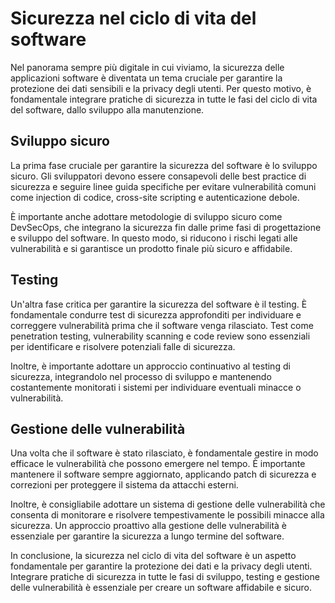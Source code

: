 # Sicurezza nel ciclo di vita del software

Nel panorama sempre più digitale in cui viviamo, la sicurezza delle applicazioni software è diventata un tema cruciale per garantire la protezione dei dati sensibili e la privacy degli utenti. Per questo motivo, è fondamentale integrare pratiche di sicurezza in tutte le fasi del ciclo di vita del software, dallo sviluppo alla manutenzione.

## Sviluppo sicuro

La prima fase cruciale per garantire la sicurezza del software è lo sviluppo sicuro. Gli sviluppatori devono essere consapevoli delle best practice di sicurezza e seguire linee guida specifiche per evitare vulnerabilità comuni come injection di codice, cross-site scripting e autenticazione debole.

È importante anche adottare metodologie di sviluppo sicuro come DevSecOps, che integrano la sicurezza fin dalle prime fasi di progettazione e sviluppo del software. In questo modo, si riducono i rischi legati alle vulnerabilità e si garantisce un prodotto finale più sicuro e affidabile.

## Testing

Un'altra fase critica per garantire la sicurezza del software è il testing. È fondamentale condurre test di sicurezza approfonditi per individuare e correggere vulnerabilità prima che il software venga rilasciato. Test come penetration testing, vulnerability scanning e code review sono essenziali per identificare e risolvere potenziali falle di sicurezza.

Inoltre, è importante adottare un approccio continuativo al testing di sicurezza, integrandolo nel processo di sviluppo e mantenendo costantemente monitorati i sistemi per individuare eventuali minacce o vulnerabilità.

## Gestione delle vulnerabilità

Una volta che il software è stato rilasciato, è fondamentale gestire in modo efficace le vulnerabilità che possono emergere nel tempo. È importante mantenere il software sempre aggiornato, applicando patch di sicurezza e correzioni per proteggere il sistema da attacchi esterni.

Inoltre, è consigliabile adottare un sistema di gestione delle vulnerabilità che consenta di monitorare e risolvere tempestivamente le possibili minacce alla sicurezza. Un approccio proattivo alla gestione delle vulnerabilità è essenziale per garantire la sicurezza a lungo termine del software.

In conclusione, la sicurezza nel ciclo di vita del software è un aspetto fondamentale per garantire la protezione dei dati e la privacy degli utenti. Integrare pratiche di sicurezza in tutte le fasi di sviluppo, testing e gestione delle vulnerabilità è essenziale per creare un software affidabile e sicuro.